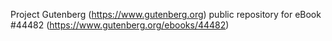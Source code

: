 Project Gutenberg (https://www.gutenberg.org) public repository for eBook #44482 (https://www.gutenberg.org/ebooks/44482)
